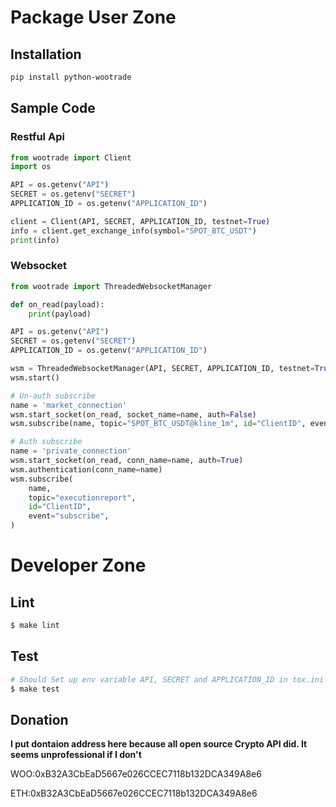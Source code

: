 # Package User Zone

## Installation

```bash
pip install python-wootrade
```

## Sample Code
### Restful Api
```python
from wootrade import Client
import os

API = os.getenv("API")
SECRET = os.getenv("SECRET")
APPLICATION_ID = os.getenv("APPLICATION_ID")

client = Client(API, SECRET, APPLICATION_ID, testnet=True)
info = client.get_exchange_info(symbol="SPOT_BTC_USDT")
print(info)
```

### Websocket

```python
from wootrade import ThreadedWebsocketManager

def on_read(payload):
    print(payload)

API = os.getenv("API")
SECRET = os.getenv("SECRET")
APPLICATION_ID = os.getenv("APPLICATION_ID")

wsm = ThreadedWebsocketManager(API, SECRET, APPLICATION_ID, testnet=True)
wsm.start()

# Un-auth subscribe
name = 'market_connection'
wsm.start_socket(on_read, socket_name=name, auth=False)
wsm.subscribe(name, topic="SPOT_BTC_USDT@kline_1m", id="ClientID", event="subscribe")

# Auth subscribe
name = 'private_connection'
wsm.start_socket(on_read, conn_name=name, auth=True)
wsm.authentication(conn_name=name)
wsm.subscribe(
    name,
    topic="executionreport",
    id="ClientID",
    event="subscribe",
)
```
# Developer Zone

## Lint

```bash
$ make lint
```

## Test

```bash
# Should Set up env variable API, SECRET and APPLICATION_ID in tox.ini
$ make test 
```

## Donation
**I put dontaion address here because all open source Crypto API did. It seems unprofessional if I don't**

WOO:0xB32A3CbEaD5667e026CCEC7118b132DCA349A8e6

ETH:0xB32A3CbEaD5667e026CCEC7118b132DCA349A8e6
